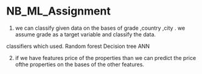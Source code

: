 # NB_ML_Assignment

1. we can classify given data on the bases of grade ,country ,city .
    we assume grade  as a target variable and classify the data.
      
  <p>  classifiers which  used.
     Random forest
     Decision tree
     ANN 
   </p> 

2. if we have features price of the properties than we can predict the price ofthe properties on the bases of the other features.
